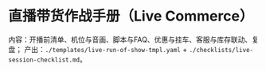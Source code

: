 # 直播带货作战手册（Live Commerce）

内容：开播前清单、机位与音画、脚本与FAQ、优惠与挂车、客服与库存联动、复盘；
产出：`./templates/live-run-of-show-tmpl.yaml` + `./checklists/live-session-checklist.md`。
